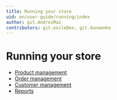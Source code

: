 ```yaml
---
title: Running your store
uid: en/user-guide/running/index
author: git.AndreiMaz
contributors: git.exileDev, git.dunaenko
---
```


# Running your store

* [Product management](xref:en/user-guide/running/product-management/index)
* [Order management](xref:en/user-guide/running/order-management/index)
* [Customer management](xref:en/user-guide/running/customer-management/index)
* [Reports](xref:en/user-guide/running/reports/index)
